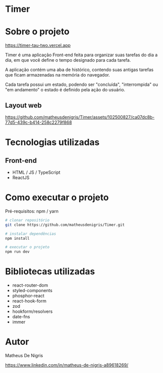 # Timer

# Sobre o projeto

https://timer-tau-two.vercel.app

Timer é uma aplicação Front-end feita para organizar suas tarefas do dia a dia, em que você define o tempo designado para cada tarefa.

A aplicação contém uma aba de histórico, contendo suas antigas tarefas que ficam armazenadas na memória do navegador.

Cada tarefa possui um estado, podendo ser "concluída", "interrompida" ou "em andamento" o estado é definido pela ação do usuário.

## Layout web

https://github.com/matheusdenigris/Timer/assets/102500827/ca07dc8b-77d5-439c-b414-258c2279f868

# Tecnologias utilizadas

## Front-end
- HTML / JS / TypeScript
- ReactJS

# Como executar o projeto

Pré-requisitos: npm / yarn

```bash
# clonar repositório
git clone https://github.com/matheusdenigris/Timer.git

# instalar dependências
npm install

# executar o projeto
npm run dev
```

# Bibliotecas utilizadas
- react-router-dom
- styled-components
- phosphor-react
- react-hook-form
- zod
- hookform/resolvers
- date-fns
- immer

# Autor

Matheus De Nigris

https://www.linkedin.com/in/matheus-de-nigris-a89618269/
